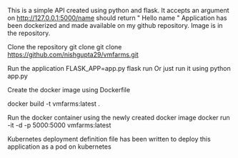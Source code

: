 This is a simple API created using python and flask. It accepts an argument on http://127.0.0.1:5000/name should return " Hello name "
Application has been dockerized and made available on my github repository.
Image is in the  repository.

Clone the repository
git clone git clone https://github.com/nishgupta29/vmfarms.git

Run the application
FLASK_APP=app.py
flask run
Or just run it using python app.py

Create the docker image using Dockerfile

docker build -t vmfarms:latest .

Run the docker container using the newly created docker image
docker run -it -d -p 5000:5000 vmfarms:latest

Kubernetes deployment definition file has been written to deploy this application as a pod on kubernetes
